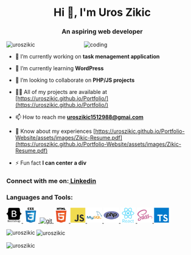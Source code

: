 <h1 align="center">Hi 👋, I'm Uros Zikic</h1>
<h3 align="center">An aspiring web developer</h3>
<img width="300" align="right" alt="coding" src="https://media.giphy.com/media/b88QlTSTsj3bEHQyZf/giphy.gif" />

<p align="left"> <img src="https://komarev.com/ghpvc/?username=uroszikic&label=Profile%20views&color=0e75b6&style=flat" alt="uroszikic" /> </p>

- 🔭 I’m currently working on **task menagement application**

- 🌱 I’m currently learning **WordPress**

- 👯 I’m looking to collaborate on **PHP/JS projects**

- 👨‍💻 All of my projects are available at [https://uroszikic.github.io/Portfolio/](https://uroszikic.github.io/Portfolio/)

- 📫 How to reach me **uroszikic1512988@gmai.com**

- 📄 Know about my experiences [https://uroszikic.github.io/Portfolio-Website/assets/images/Zikic-Resume.pdf](https://uroszikic.github.io/Portfolio-Website/assets/images/Zikic-Resume.pdf)

- ⚡ Fun fact **I can center a div**

<h3 align="left"> Connect with me on:<a href="https://www.linkedin.com/in/uro%C5%A1-%C5%BEiki%C4%87-78010819a/"> Linkedin</a></h3>
<p align="left">
</p>

<h3 align="left">Languages and Tools:</h3>
<p align="left"> <a href="https://getbootstrap.com" target="_blank" rel="noreferrer"> <img src="https://raw.githubusercontent.com/devicons/devicon/master/icons/bootstrap/bootstrap-plain-wordmark.svg" alt="bootstrap" width="40" height="40"/> </a> <a href="https://www.w3schools.com/css/" target="_blank" rel="noreferrer"> <img src="https://raw.githubusercontent.com/devicons/devicon/master/icons/css3/css3-original-wordmark.svg" alt="css3" width="40" height="40"/> </a> <a href="https://git-scm.com/" target="_blank" rel="noreferrer"> <img src="https://www.vectorlogo.zone/logos/git-scm/git-scm-icon.svg" alt="git" width="40" height="40"/> </a> <a href="https://www.w3.org/html/" target="_blank" rel="noreferrer"> <img src="https://raw.githubusercontent.com/devicons/devicon/master/icons/html5/html5-original-wordmark.svg" alt="html5" width="40" height="40"/> </a> <a href="https://developer.mozilla.org/en-US/docs/Web/JavaScript" target="_blank" rel="noreferrer"> <img src="https://raw.githubusercontent.com/devicons/devicon/master/icons/javascript/javascript-original.svg" alt="javascript" width="40" height="40"/> </a> <a href="https://www.mysql.com/" target="_blank" rel="noreferrer"> <img src="https://raw.githubusercontent.com/devicons/devicon/master/icons/mysql/mysql-original-wordmark.svg" alt="mysql" width="40" height="40"/> </a> <a href="https://www.php.net" target="_blank" rel="noreferrer"> <img src="https://raw.githubusercontent.com/devicons/devicon/master/icons/php/php-original.svg" alt="php" width="40" height="40"/> </a> <a href="https://reactjs.org/" target="_blank" rel="noreferrer"> <img src="https://raw.githubusercontent.com/devicons/devicon/master/icons/react/react-original-wordmark.svg" alt="react" width="40" height="40"/> </a> <a href="https://sass-lang.com" target="_blank" rel="noreferrer"> <img src="https://raw.githubusercontent.com/devicons/devicon/master/icons/sass/sass-original.svg" alt="sass" width="40" height="40"/> </a> <a href="https://www.typescriptlang.org/" target="_blank" rel="noreferrer"> <img src="https://raw.githubusercontent.com/devicons/devicon/master/icons/typescript/typescript-original.svg" alt="typescript" width="40" height="40"/> </a> </p>

<p><img align="left" src="https://github-readme-stats.vercel.app/api/top-langs?username=uroszikic&show_icons=true&locale=en&layout=compact" alt="uroszikic" /></p>

<p>&nbsp;<img align="center" src="https://github-readme-stats.vercel.app/api?username=uroszikic&show_icons=true&locale=en" alt="uroszikic" /></p>

<p><img align="center" src="https://github-readme-streak-stats.herokuapp.com/?user=uroszikic&" alt="uroszikic" /></p>


